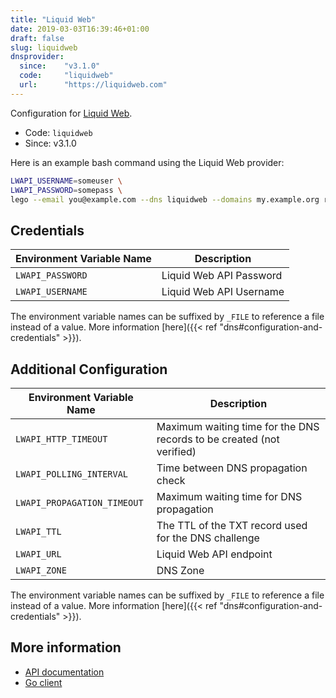 ```yaml
---
title: "Liquid Web"
date: 2019-03-03T16:39:46+01:00
draft: false
slug: liquidweb
dnsprovider:
  since:    "v3.1.0"
  code:     "liquidweb"
  url:      "https://liquidweb.com"
---
```


<!-- THIS DOCUMENTATION IS AUTO-GENERATED. PLEASE DO NOT EDIT. -->
<!-- providers/dns/liquidweb/liquidweb.toml -->
<!-- THIS DOCUMENTATION IS AUTO-GENERATED. PLEASE DO NOT EDIT. -->


Configuration for [Liquid Web](https://liquidweb.com).


<!--more-->

- Code: `liquidweb`
- Since: v3.1.0


Here is an example bash command using the Liquid Web provider:

```bash
LWAPI_USERNAME=someuser \
LWAPI_PASSWORD=somepass \
lego --email you@example.com --dns liquidweb --domains my.example.org run
```




## Credentials

| Environment Variable Name | Description |
|-----------------------|-------------|
| `LWAPI_PASSWORD` | Liquid Web API Password |
| `LWAPI_USERNAME` | Liquid Web API Username |

The environment variable names can be suffixed by `_FILE` to reference a file instead of a value.
More information [here]({{< ref "dns#configuration-and-credentials" >}}).


## Additional Configuration

| Environment Variable Name | Description |
|--------------------------------|-------------|
| `LWAPI_HTTP_TIMEOUT` | Maximum waiting time for the DNS records to be created (not verified) |
| `LWAPI_POLLING_INTERVAL` | Time between DNS propagation check |
| `LWAPI_PROPAGATION_TIMEOUT` | Maximum waiting time for DNS propagation |
| `LWAPI_TTL` | The TTL of the TXT record used for the DNS challenge |
| `LWAPI_URL` | Liquid Web API endpoint |
| `LWAPI_ZONE` | DNS Zone |

The environment variable names can be suffixed by `_FILE` to reference a file instead of a value.
More information [here]({{< ref "dns#configuration-and-credentials" >}}).




## More information

- [API documentation](https://api.liquidweb.com/docs/)
- [Go client](https://github.com/liquidweb/liquidweb-go)

<!-- THIS DOCUMENTATION IS AUTO-GENERATED. PLEASE DO NOT EDIT. -->
<!-- providers/dns/liquidweb/liquidweb.toml -->
<!-- THIS DOCUMENTATION IS AUTO-GENERATED. PLEASE DO NOT EDIT. -->
